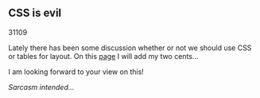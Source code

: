 <article><h2>CSS is evil</h2><time><span class="day">3</span><span class="month">1</span><span class="year">109</span></time><p>Lately there has been some discussion whether or not we should use CSS or tables for layout. On this <a href="http://cssisevil.com/">page</a> I will add my two cents...</p><p>I am looking forward to your view on this!</p><p><em>Sarcasm intended...</em></p></article>